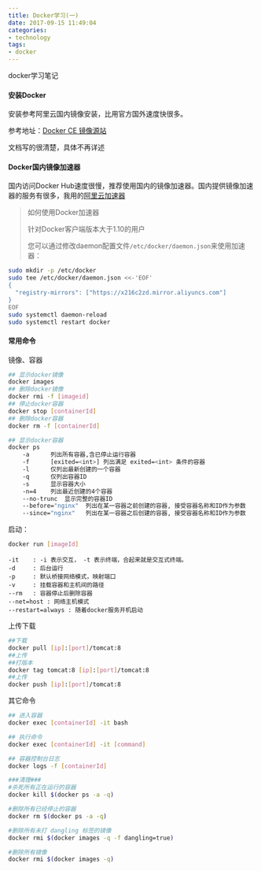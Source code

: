 ```yaml
---
title: Docker学习(一)
date: 2017-09-15 11:49:04
categories:
- technology
tags:
- docker
---
```

docker学习笔记

#### 安装Docker
安装参考阿里云国内镜像安装，比用官方国外速度快很多。

参考地址：[Docker CE 镜像源站](https://yq.aliyun.com/articles/110806)

文档写的很清楚，具体不再详述

#### Docker国内镜像加速器
国内访问Docker Hub速度很慢，推荐使用国内的镜像加速器。国内提供镜像加速器的服务有很多，我用的[阿里云加速器](https://cr.console.aliyun.com/#/accelerator)

>如何使用Docker加速器
>
>针对Docker客户端版本大于1.10的用户
>
>您可以通过修改daemon配置文件`/etc/docker/daemon.json`来使用加速器：
```bash
sudo mkdir -p /etc/docker
sudo tee /etc/docker/daemon.json <<-'EOF'
{
  "registry-mirrors": ["https://x216c2zd.mirror.aliyuncs.com"]
}
EOF
sudo systemctl daemon-reload
sudo systemctl restart docker
```

#### 常用命令
镜像、容器
```bash
## 显示docker镜像
docker images
## 删除docker镜像
docker rmi -f [imageid]
## 停止docker容器
docker stop [containerId]
## 删除docker容器
docker rm -f [containerId]

## 显示docker容器
docker ps
    -a 		列出所有容器,含已停止运行容器
    -f 		[exited=<int>] 列出满足 exited=<int> 条件的容器
    -l 		仅列出最新创建的一个容器
    -q 		仅列出容器ID
    -s 		显示容器大小
    -n=4 	列出最近创建的4个容器
    --no-trunc  显示完整的容器ID
    --before="nginx"  列出在某一容器之前创建的容器, 接受容器名称和ID作为参数
    --since="nginx"   列出在某一容器之后创建的容器, 接受容器名称和ID作为参数
```

启动：
```bash
docker run [imageId]
``` 
    -it    : -i 表示交互， -t 表示终端，合起来就是交互式终端。
    -d     : 后台运行
    -p     : 默认桥接网络模式，映射端口
    -v     : 挂载容器和主机间的路径
    --rm   : 容器停止后删除容器
    --net=host : 网络主机模式
    --restart=always : 随着docker服务开机启动

上传下载
```bash
##下载
docker pull [ip]:[port]/tomcat:8
##上传
##打版本
docker tag tomcat:8 [ip]:[port]/tomcat:8
##上传
docker push [ip]:[port]/tomcat:8
```

其它命令
```bash
## 进入容器
docker exec [containerId] -it bash

## 执行命令
docker exec [containerId] -it [command]

## 容器控制台日志
docker logs -f [containerId]

###清理###
#杀死所有正在运行的容器
docker kill $(docker ps -a -q)

#删除所有已经停止的容器
docker rm $(docker ps -a -q)

#删除所有未打 dangling 标签的镜像
docker rmi $(docker images -q -f dangling=true)

#删除所有镜像
docker rmi $(docker images -q)
```